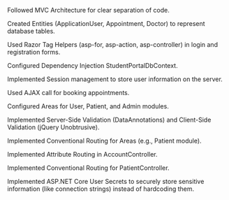 Followed MVC Architecture for clear separation of code.

Created Entities (ApplicationUser, Appointment, Doctor) to represent database tables.

Used Razor Tag Helpers (asp-for, asp-action, asp-controller) in login and registration forms.

Configured Dependency Injection StudentPortalDbContext.

Implemented Session management to store user information on the server.

Used AJAX call for booking appointments.

Configured Areas for User, Patient, and Admin modules.

Implemented Server-Side Validation (DataAnnotations) and Client-Side Validation (jQuery Unobtrusive).

Implemented Conventional Routing for Areas (e.g., Patient module).

Implemented Attribute Routing in AccountController.

Implemented Conventional Routing for PatientController.

Implemented ASP.NET Core User Secrets to securely store sensitive information (like connection strings) instead of hardcoding them.
